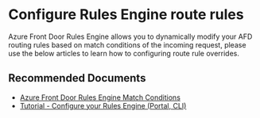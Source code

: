 <properties
    pageTitle="Configure Rules Engine route rules"
    description="Configure Rules Engine route rules"
    service="microsoft.afd"
    resource="afd"
    authors="mdgattuso" 
    ms.author="magattus"
    displayOrder=""
    selfHelpType="generic"
    supportTopicIds="32741676"
    resourceTags=""
    productPesIds="16611"
    cloudEnvironments="public"
	articleId="5da14838-5798-4fb6-bf3e-6adda9522409"
/>

# Configure Rules Engine route rules

Azure Front Door Rules Engine allows you to dynamically modify your AFD routing rules based on match conditions of the incoming request, please use the below articles to learn how to configuring route rule overrides. 

## **Recommended Documents**

* [Azure Front Door Rules Engine Match Conditions](https://docs.microsoft.com/azure/frontdoor/front-door-rules-engine-match-conditions)
* [Tutorial - Configure your Rules Engine (Portal, CLI)](https://docs.microsoft.com/azure/frontdoor/front-door-tutorial-rules-engine)


